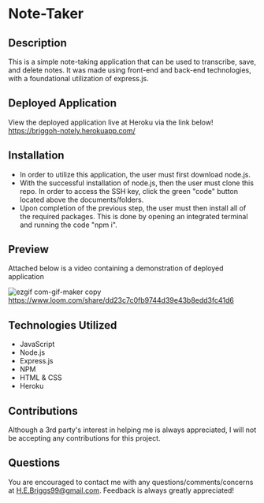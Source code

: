 # Note-Taker

## Description 
This is a simple note-taking application that can be used to transcribe, save, and delete notes. It was made using front-end and back-end technologies, with a foundational utilization of express.js. 

## Deployed Application 
View the deployed application live at Heroku via the link below! 
https://briggoh-notely.herokuapp.com/

## Installation
- In order to utilize this application, the user must first download node.js.
- With the successful installation of node.js, then the user must clone this repo. In order to access the SSH key, click the green "code" button located above the documents/folders.
- Upon completion of the previous step, the user must then install all of the required packages. This is done by opening an integrated terminal and running the code "npm i".

## Preview 
Attached below is a video containing a demonstration of deployed application 

![ezgif com-gif-maker copy](https://user-images.githubusercontent.com/109489824/197412342-54d164d3-bde9-4a69-be0f-0c4d94093fc0.gif)
https://www.loom.com/share/dd23c7c0fb9744d39e43b8edd3fc41d6

## Technologies Utilized
- JavaScript
- Node.js
- Express.js
- NPM
- HTML & CSS
- Heroku

## Contributions 
Although a 3rd party's interest in helping me is always appreciated, I will not be accepting any contributions for this project.

## Questions 
You are encouraged to contact me with any questions/comments/concerns at H.E.Briggs99@gmail.com. Feedback is always greatly appreciated!
